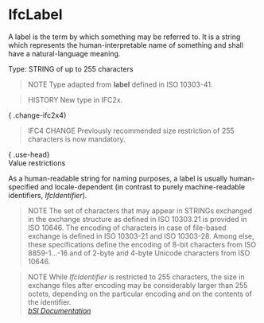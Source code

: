 IfcLabel
========
A label is the term by which something may be referred to. It is a string
which represents the human-interpretable name of something and shall have a
natural-language meaning.  
  
Type: STRING of up to 255 characters  
  
> NOTE  Type adapted from **label** defined in ISO 10303-41.  
  
> HISTORY  New type in IFC2x.  
  
{ .change-ifc2x4}  
> IFC4 CHANGE  Previously recommended size restriction of 255 characters is
> now mandatory.  
  
{ .use-head}  
Value restrictions  
  
As a human-readable string for naming purposes, a label is usually human-
specified and locale-dependent (in contrast to purely machine-readable
identifiers, _IfcIdentifier_).  
  
> NOTE  The set of characters that may appear in STRINGs exchanged in the
> exchange structure as defined in ISO 10303.21 is provided in ISO 10646. The
> encoding of characters in case of file-based exchange is defined in ISO
> 10303-21 and ISO 10303-28. Among else, these specifications define the
> encoding of 8-bit characters from ISO 8859-1...-16 and of 2-byte and 4-byte
> Unicode characters from ISO 10646.  
  
> NOTE  While _IfcIdentifier_ is restricted to 255 characters, the size in
> exchange files after encoding may be considerably larger than 255 octets,
> depending on the particular encoding and on the contents of the identifier.  
[ _bSI
Documentation_](https://standards.buildingsmart.org/IFC/DEV/IFC4_2/FINAL/HTML/schema/ifcmeasureresource/lexical/ifclabel.htm)


